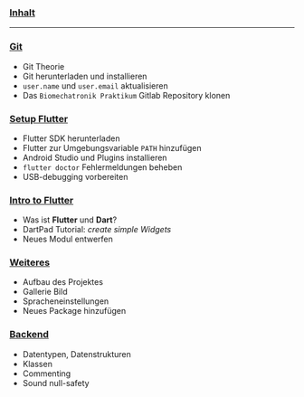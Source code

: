 ### [**Inhalt**](home)

---

### [**Git**](introduction-to-git)

- Git Theorie
- Git herunterladen und installieren
- `user.name` und `user.email` aktualisieren
- Das `Biomechatronik Praktikum` Gitlab Repository klonen

### [**Setup Flutter**](set-up-flutter-sdk)

- Flutter SDK herunterladen
- Flutter zur Umgebungsvariable `PATH` hinzufügen
- Android Studio und Plugins installieren
- `flutter doctor` Fehlermeldungen beheben
- USB-debugging vorbereiten

### [**Intro to Flutter**](my-first-flutter-app)

- Was ist **Flutter** und **Dart**?
- DartPad Tutorial: *create simple Widgets*
- Neues Modul entwerfen

### [**Weiteres**](miscellaneous)

- Aufbau des Projektes
- Gallerie Bild
- Spracheneinstellungen
- Neues Package hinzufügen

### [**Backend**](backend)

- Datentypen, Datenstrukturen
- Klassen
- Commenting
- Sound null-safety